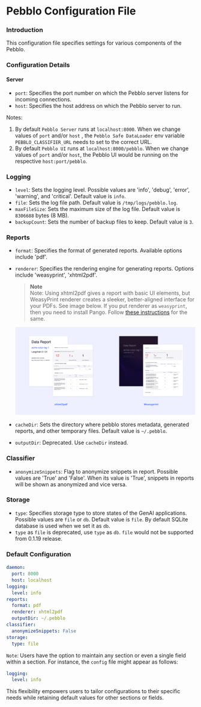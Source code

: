 # Pebblo Configuration File

### Introduction

This configuration file specifies settings for various components of the Pebblo.

### Configuration Details

#### Server

- `port`: Specifies the port number on which the Pebblo server listens for incoming connections.
- `host`: Specifies the host address on which the Pebblo server to run.

Notes:

1. By default `Pebblo Server` runs at `localhost:8000`. When we change values of `port` and/or `host` , the `Pebblo Safe DataLoader` env variable `PEBBLO_CLASSIFIER_URL` needs to set to the correct URL.
2. By default `Pebblo UI` runs at `localhost:8000/pebblo`. When we change values of `port` and/or `host`, the Pebblo UI would be running on the respective `host:port/pebblo`.

### Logging

- `level`: Sets the logging level. Possible values are 'info', 'debug', 'error', 'warning', and 'critical'. Default value is `info`.
- `file`: Sets the log file path. Default value is `/tmp/logs/pebblo.log`.
- `maxFileSize`: Sets the maximum size of the log file. Default value is `8306688` bytes (8 MB).
- `backupCount`: Sets the number of backup files to keep. Default value is `3`.

### Reports

- `format`: Specifies the format of generated reports. Available options include 'pdf'.
- `renderer`: Specifies the rendering engine for generating reports. Options include 'weasyprint', 'xhtml2pdf'.

  > **Note**  
  >  Note: Using xhtml2pdf gives a report with basic UI elements, but WeasyPrint renderer creates a sleeker, better-aligned interface for your PDFs. See image below. If you put renderer as `weasyprint`, then you need to install Pango. Follow [these instructions](./installation.md#install-weasyprint-library) for the same.

  ![Pebblo Reports](../static/img/report-comparision.png)

- `cacheDir`: Sets the directory where pebblo stores metadata, generated reports, and other temporary files. Default value is `~/.pebblo`.
- `outputDir`: Deprecated. Use `cacheDir` instead.

### Classifier

- `anonymizeSnippets`: Flag to anonymize snippets in report. Possible values are 'True' and 'False'. When its value is 'True', snippets in reports will be shown as anonymized and vice versa.

### Storage
- `type`: Specifies storage type to store states of the GenAI applications. Possible values are `file` or `db`.  Default value is `file`. By default SQLite database is used when we set it as `db`.
- `type` as `file` is deprecated, use `type` as `db`. `file` would not be supported from 0.1.19 release.

### Default Configuration

```yaml
daemon:
  port: 8000
  host: localhost
logging:
  level: info
reports:
  format: pdf
  renderer: xhtml2pdf
  outputDir: ~/.pebblo
classifier:
  anonymizeSnippets: False
storage:
  type: file
```

`Note`:
Users have the option to maintain any section or even a single field within a section. For instance, the `config` file might appear as follows:

```yaml
logging:
  level: info
```

This flexibility empowers users to tailor configurations to their specific needs while retaining default values for other sections or fields.
